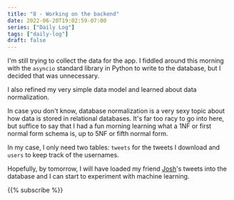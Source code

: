 ```yaml
---
title: "8 - Working on the backend"
date: 2022-06-20T19:02:59-07:00
series: ["Daily Log"]
tags: ["daily-log"]
draft: false
---
```


I'm still trying to collect the data for the app. I fiddled around this morning with the `asyncio` standard library in Python to write to the database, but I decided that was unnecessary.

I also refined my very simple data model and learned about data normalization.

In case you don't know, database normalization is a very sexy topic about how data is stored in relational databases. It's far too racy to go into here, but suffice to say that I had a fun morning learning what a 1NF or first normal form schema is, up to 5NF or fifth normal form.

In my case, I only need two tables: `tweets` for the tweets I download and `users` to keep track of the usernames.

Hopefully, by tomorrow, I will have loaded my friend [Josh](https://twitter.com/PIaceboAddict)'s tweets into the database and I can start to experiment with machine learning.

{{% subscribe %}}
